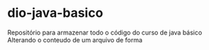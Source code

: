 # dio-java-basico
Repositório para armazenar todo o código do curso de java básico
Alterando o conteudo de um arquivo de forma 
